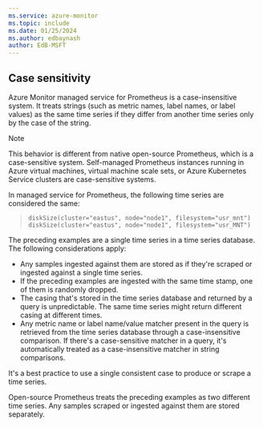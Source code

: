 ```yaml
---
ms.service: azure-monitor
ms.topic: include
ms.date: 01/25/2024
ms.author: edbaynash
author: EdB-MSFT
---
```


## Case sensitivity

Azure Monitor managed service for Prometheus is a case-insensitive system. It treats strings (such as metric names, label names, or label values) as the same time series if they differ from another time series only by the case of the string.

> [!NOTE]
> This behavior is different from native open-source Prometheus, which is a case-sensitive system.  Self-managed Prometheus instances running in Azure virtual machines, virtual machine scale sets, or Azure Kubernetes Service clusters are case-sensitive systems.

In managed service for Prometheus, the following time series are considered the same:

> `diskSize(cluster="eastus", node="node1", filesystem="usr_mnt")`  
> `diskSize(cluster="eastus", node="node1", filesystem="usr_MNT")`

The preceding examples are a single time series in a time series database. The following considerations apply:

- Any samples ingested against them are stored as if they're scraped or ingested against a single time series.
- If the preceding examples are ingested with the same time stamp, one of them is randomly dropped.
- The casing that's stored in the time series database and returned by a query is unpredictable. The same time series might return different casing at different times.
- Any metric name or label name/value matcher present in the query is retrieved from the time series database through a case-insensitive comparison. If there's a case-sensitive matcher in a query, it's automatically treated as a case-insensitive matcher in string comparisons.

It's a best practice to use a single consistent case to produce or scrape a time series.

Open-source Prometheus treats the preceding examples as two different time series. Any samples scraped or ingested against them are stored separately.
